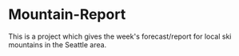 # Mountain-Report
This is a project which gives the week's forecast/report for local ski mountains in the Seattle area.
